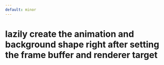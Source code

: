 ```yaml
---
default: minor
---
```


# lazily create the animation and background shape right after setting the frame buffer and renderer target
